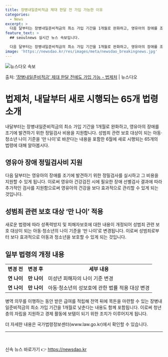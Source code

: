 ```yaml
---
title: 장병내일준비적금 제대 한달 전 가입 가능한 이유
categories:
  - News
excerpt: >
  다음 달부터는 장병내일준비적금의 최소 가입 기간을 1개월로 완화하고, 영유아의 장애를 조기에 발견하기 위한 …
feature_text: >
  ## seoulnews 실시간 뉴스 속보입니다.

  다음 달부터는 장병내일준비적금의 최소 가입 기간을 1개월로 완화하고, 영유아의 장애를 조기에 발견하기 위한 …
image: 'https://newsdao.kr/res/images/meta/newsdao_breakingnews.jpg'
---
```


![뉴스다오 속보](https://newsdao.kr/res/images/meta/newsdao_breakingnews.jpg)

<p>출처: <a href="https://newsdao.kr/3947" rel="dofollow">‘장병내일준비적금’ 제대 한달 전에도 가입 가능 - 법제처</a> | 뉴스다오</p>

<h1>법제처, 내달부터 새로 시행되는 65개 법령 소개</h1>

<p data-ke-size="size16">내달부터는 장병내일준비적금의 최소 가입 기간을 1개월로 완화하고, 영유아의 장애를 조기에 발견하기 위한 정밀검사 비용을 지원합니다. 성범죄 관련 보호 대상이 되는 아동·청소년 나이 기준을 ‘만 나이’로 바꾼다는 내용을 포함한 6월에 새로 시행되는 65개의 법령에 대해 알아봅시다.</p>

<h2 data-ke-size="size26">영유아 장애 정밀검사비 지원</h2>
<p data-ke-size="size16">다음 달부터는 영유아의 장애를 조기에 발견하기 위한 정밀검사를 실시하고 그 비용을 지원할 수 있게 됩니다. 이로써 영유아 건강검진 시에 필요한 장애 선별검사 결과에 따라 추가적인 검사를 지원함으로써 영유아의 건강을 보다 효과적으로 관리할 수 있게 되는 것입니다.</p>

<h2 data-ke-size="size26">성범죄 관련 보호 대상 ‘만 나이’ 적용</h2>
<p data-ke-size="size16">새로운 법령에 따라 성폭력방지 및 피해자보호에 대한 내용이 개정되어 성범죄 관련 보호 대상이 되는 아동·청소년의 나이 기준을 ‘만 나이’로 변경됩니다. 이로써 성범죄로부터 보다 효과적으로 아동과 청소년을 보호할 수 있게 되는 것입니다.</p>

<h2 data-ke-size="size26">일부 법령의 개정 내용</h2>
<table>
	<tr>
		<td style="text-align: center; height: 17px;"><b>변경 전</b></td>
		<td style="text-align: center; height: 17px;"><b>변경 후</b></td>
		<td style="text-align: center; height: 17px;"><b>세부 내용</b></td>
	</tr>
	<tr>
		<td style="text-align: center; height: 17px;"><b>연 나이</b></td>
		<td style="text-align: center; height: 17px;"><b>만 나이</b></td>
		<td>미성년 피해자의 나이 기준 변경</td>
	</tr>
	<tr>
		<td style="text-align: center; height: 17px;"><b>연 나이</b></td>
		<td style="text-align: center; height: 17px;"><b>만 나이</b></td>
		<td>아동·청소년의 성보호에 관한 법률 적용 대상 변경</td>
	</tr>
</table>

<p data-ke-size="size16">병역 의무를 이행하는 동안 받은 급여를 적립해 전역 뒤에 목돈을 마련할 수 있는 장병내일준비적금의 최소 가입 기간을 1개월로 낮춘다는 내용도 함께 포함됩니다. 이로써 청년층의 자립을 지원하고 경제 활동에 보탬이 되기 위한 조치가 이루어지게 됩니다.</p>

<p data-ke-size="size16">더 자세한 내용은 국가법령정보센터(www.law.go.kr)에서 확인할 수 있습니다.</p>

<hr>

<p data-ke-size="size16">&nbsp;</p> 

신속 뉴스 바로가기 👉 <a href="https://newsdao.kr" rel="dofollow">https://newsdao.kr</a>


